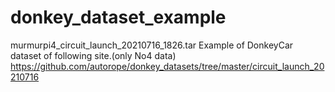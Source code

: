 # donkey_dataset_example

murmurpi4_circuit_launch_20210716_1826.tar Example of DonkeyCar dataset of following site.(only No4 data)
https://github.com/autorope/donkey_datasets/tree/master/circuit_launch_20210716
